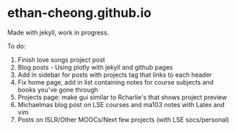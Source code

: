 # ethan-cheong.github.io

Made with jekyll, work in progress.

To do:
1. Finish love songs project post
2. Blog posts - Using plotly with jekyll and github pages
3. Add in sidebar for posts with projects tag that links to each header
4. Fix home page, add in list containing notes for course subjects and books you've gone through
4. Projects page: make gui similar to Rcharlie's that shows project preview 
5. Michaelmas blog post on LSE courses and ma103 notes with Latex and vim
6. Posts on ISLR/Other MOOCs/Next few projects (with LSE socs/personal)
